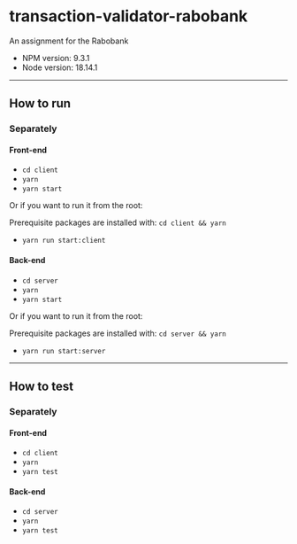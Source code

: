# transaction-validator-rabobank

An assignment for the Rabobank

- NPM version: 9.3.1
- Node version: 18.14.1

---

## How to run

### Separately

#### Front-end

- `cd client`
- `yarn`
- `yarn start`

Or if you want to run it from the root:

Prerequisite packages are installed with: `cd client && yarn`

- `yarn run start:client`

#### Back-end

- `cd server`
- `yarn`
- `yarn start`

Or if you want to run it from the root:

Prerequisite packages are installed with: `cd server && yarn`

- `yarn run start:server`

---

## How to test

### Separately

#### Front-end

- `cd client`
- `yarn`
- `yarn test`

#### Back-end

- `cd server`
- `yarn`
- `yarn test`
